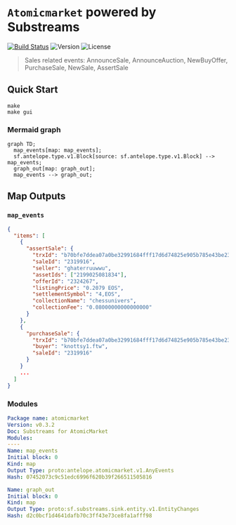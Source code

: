 # `Atomicmarket` powered by **Substreams**

[![Build Status](https://github.com/pinax-network/substreams-atomicmarket/actions/workflows/test.yml/badge.svg)](https://github.com/pinax-network/substreams-atomicmarket/actions/workflows/test.yml)
![Version](https://img.shields.io/github/v/release/pinax-network/substreams-atomicmarket)
![License](https://img.shields.io/github/license/pinax-network/substreams-atomicmarket)

> Sales related events: AnnounceSale, AnnounceAuction, NewBuyOffer, PurchaseSale, NewSale, AssertSale

## Quick Start

```
make
make gui
```

### Mermaid graph

```mermaid
graph TD;
  map_events[map: map_events];
  sf.antelope.type.v1.Block[source: sf.antelope.type.v1.Block] --> map_events;
  graph_out[map: graph_out];
  map_events --> graph_out;
```
## Map Outputs

### `map_events`

```json
{
  "items": [
    {
      "assertSale": {
        "trxId": "b70bfe7ddea07a0be32991684fff17d6d74825e905b785e43be236845779f318",
        "saleId": "2319916",
        "seller": "ghaterruuwwu",
        "assetIds": ["2199025081834"],
        "offerId": "2324267",
        "listingPrice": "0.2079 EOS",
        "settlementSymbol": "4,EOS",
        "collectionName": "chessunivers",
        "collectionFee": "0.08000000000000000"
      }
    },
    {
      "purchaseSale": {
        "trxId": "b70bfe7ddea07a0be32991684fff17d6d74825e905b785e43be236845779f318",
        "buyer": "knottsy1.ftw",
        "saleId": "2319916"
      }
    }
    ...
  ]
}
```

### Modules
```yaml
Package name: atomicmarket
Version: v0.3.2
Doc: Substreams for AtomicMarket
Modules:
----
Name: map_events
Initial block: 0
Kind: map
Output Type: proto:antelope.atomicmarket.v1.AnyEvents
Hash: 07452073c9c51edc6996f620b39f266511505816

Name: graph_out
Initial block: 0
Kind: map
Output Type: proto:sf.substreams.sink.entity.v1.EntityChanges
Hash: d2c0bcf1d4641dafb70c3ff43e73ce8fa1afff98
```